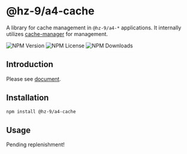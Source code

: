 # @hz-9/a4-cache

A library for cache management in `@hz-9/a4-*` applications. It internally utilizes [cache-manager](https://www.npmjs.com/package/cache-manager) for management.

![NPM Version][npm-version-url] ![NPM License][npm-license-url] ![NPM Downloads][npm-downloads-url]

[npm-version-url]: https://img.shields.io/npm/v/@hz-9/a4-cache
[npm-license-url]: https://img.shields.io/npm/l/@hz-9/a4-cache
[npm-downloads-url]: https://img.shields.io/npm/d18m/@hz-9/a4-cache

## Introduction

Please see [document](https://hz-9.github.io/a4/home/a4-cache).

## Installation

``` bash
npm install @hz-9/a4-cache
```

## Usage

Pending replenishment!
<!-- TODO -->
